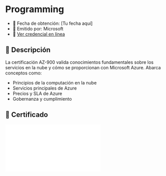 # Programming

- 📅 Fecha de obtención: [Tu fecha aquí]
- 📜 Emitido por: Microsoft
- 🔗 [Ver credencial en línea](#) <!-- reemplaza con tu enlace si tienes uno -->

## 📝 Descripción

La certificación AZ-900 valida conocimientos fundamentales sobre los servicios en la nube y cómo se proporcionan con Microsoft Azure. Abarca conceptos como:

- Principios de la computación en la nube
- Servicios principales de Azure
- Precios y SLA de Azure
- Gobernanza y cumplimiento

## 📎 Certificado

![Certificado AZ-900](./certificado.pdf) <!-- O certificado.png si es imagen -->
